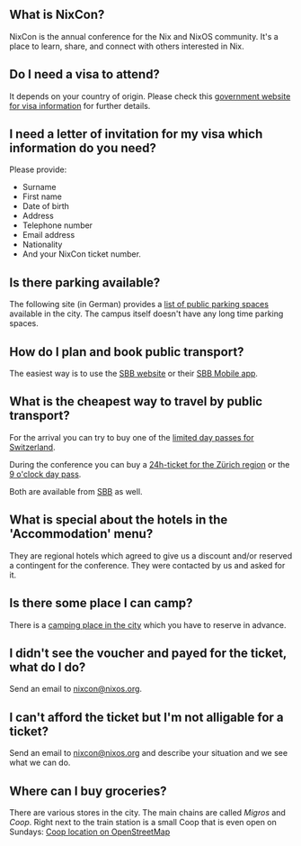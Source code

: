 ## What is NixCon?

NixCon is the annual conference for the Nix and NixOS community. It's a place to learn, share, and connect with others interested in Nix.


## Do I need a visa to attend?

It depends on your country of origin. Please check this [government website for visa information](https://www.eda.admin.ch/countries/usa/en/home/visa/entry-ch/up-90-days/do-i-need-a-schengen-visa.html) for further details.


## I need a letter of invitation for my visa which information do you need?

Please provide:
- Surname
- First name
- Date of birth
- Address
- Telephone number
- Email address
- Nationality
- And your NixCon ticket number.


## Is there parking available?

The following site (in German) provides a [list of public parking spaces](https://www.rapperswil-jona.ch/parkiermoeglichkeiten) available in the city. The campus itself doesn't have any long time parking spaces.


## How do I plan and book public transport?

The easiest way is to use the [SBB website](https://www.sbb.ch/en) or their [SBB Mobile app](https://www.sbb.ch/en/travel-information/apps/sbb-mobile.html).


## What is the cheapest way to travel by public transport?

For the arrival you can try to buy one of the [limited day passes for Switzerland](https://www.sbb.ch/en/buying/pages/kontingent/kontingent.xhtml).

During the conference you can buy a [24h-ticket for the Zürich region](https://www.zvv.ch/en/travelcards-and-tickets/tickets/24h-tickets.html) or the [9 o'clock day pass](https://www.zvv.ch/en/travelcards-and-tickets/tickets/9-oclock-day-pass.html).

Both are available from [SBB](https://www.sbb.ch/en) as well.


## What is special about the hotels in the 'Accommodation' menu?

They are regional hotels which agreed to give us a discount and/or reserved a contingent for the conference. They were contacted by us and asked for it.


## Is there some place I can camp?

There is a [camping place in the city](https://www.rapperswil-jona.ch/naherholungimfreien/7647) which you have to reserve in advance.


## I didn't see the voucher and payed for the ticket, what do I do?

Send an email to nixcon@nixos.org.


## I can't afford the ticket but I'm not alligable for a ticket?

Send an email to nixcon@nixos.org and describe your situation and we see what we can do.


## Where can I buy groceries?

There are various stores in the city. The main chains are called *Migros* and *Coop*. Right next to the train station is a small Coop that is even open on Sundays: [Coop location on OpenStreetMap](https://www.openstreetmap.org/way/192142413)